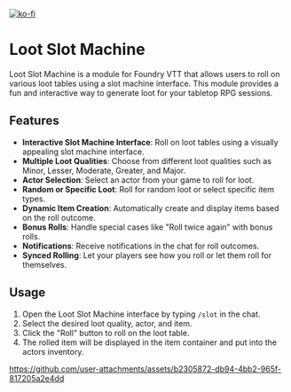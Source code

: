 [![ko-fi](https://ko-fi.com/img/githubbutton_sm.svg)](https://ko-fi.com/B0B019RIGM)

# Loot Slot Machine

Loot Slot Machine is a module for Foundry VTT that allows users to roll on various loot tables using a slot machine interface. This module provides a fun and interactive way to generate loot for your tabletop RPG sessions.

## Features

- **Interactive Slot Machine Interface**: Roll on loot tables using a visually appealing slot machine interface.
- **Multiple Loot Qualities**: Choose from different loot qualities such as Minor, Lesser, Moderate, Greater, and Major.
- **Actor Selection**: Select an actor from your game to roll for loot.
- **Random or Specific Loot**: Roll for random loot or select specific item types.
- **Dynamic Item Creation**: Automatically create and display items based on the roll outcome.
- **Bonus Rolls**: Handle special cases like "Roll twice again" with bonus rolls.
- **Notifications**: Receive notifications in the chat for roll outcomes.
- **Synced Rolling**: Let your players see how you roll or let them roll for themselves.

## Usage

1. Open the Loot Slot Machine interface by typing `/slot` in the chat.
2. Select the desired loot quality, actor, and item.
3. Click the "Roll" button to roll on the loot table.
4. The rolled item will be displayed in the item container and put into the actors inventory.



https://github.com/user-attachments/assets/b2305872-db94-4bb2-965f-817205a2e4dd


